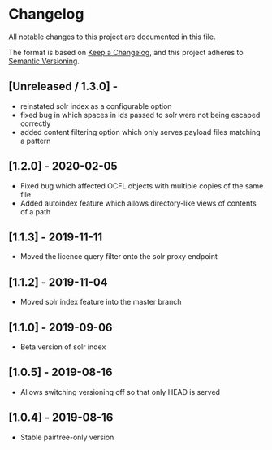 Changelog
=========

All notable changes to this project are documented in this file.

The format is based on [Keep a Changelog](https://keepachangelog.com/en/1.0.0/),
and this project adheres to [Semantic Versioning](https://semver.org/spec/v2.0.0.html).

## [Unreleased / 1.3.0] - 

- reinstated solr index as a configurable option
- fixed bug in which spaces in ids passed to solr were not being escaped correctly
- added content filtering option which only serves payload files matching a pattern

## [1.2.0] - 2020-02-05

- Fixed bug which affected OCFL objects with multiple copies of the same file
- Added autoindex feature which allows directory-like views of contents of a path

## [1.1.3] - 2019-11-11

- Moved the licence query filter onto the solr proxy endpoint

## [1.1.2] - 2019-11-04

- Moved solr index feature into the master branch

## [1.1.0] - 2019-09-06

- Beta version of solr index

## [1.0.5] - 2019-08-16

- Allows switching versioning off so that only HEAD is served

## [1.0.4] - 2019-08-16

- Stable pairtree-only version

